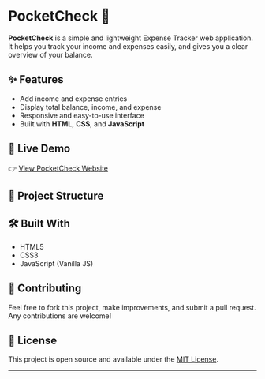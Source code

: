 # PocketCheck 💸

**PocketCheck** is a simple and lightweight Expense Tracker web application.  
It helps you track your income and expenses easily, and gives you a clear overview of your balance.

## ✨ Features

- Add income and expense entries
- Display total balance, income, and expense
- Responsive and easy-to-use interface
- Built with **HTML**, **CSS**, and **JavaScript**

## 🚀 Live Demo

👉 [View PocketCheck Website](https://kavyasrichokka.github.io/PocketCheck/)

## 📂 Project Structure


## 🛠️ Built With

- HTML5
- CSS3
- JavaScript (Vanilla JS)

## 🤝 Contributing

Feel free to fork this project, make improvements, and submit a pull request.  
Any contributions are welcome!

## 📄 License

This project is open source and available under the [MIT License](LICENSE).

---

